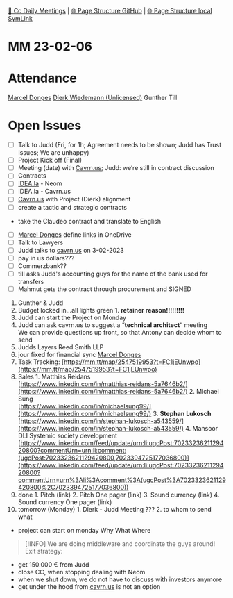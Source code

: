 [📁 Cc Daily Meetings](../cc-daily-meetings.md) | [🌐 Page Structure GitHub](/2cu.atlassian.net/wiki/spaces/CCU/pages/300000013/mm-23-02-06.md) | [🌐 Page Structure local SymLink](./mm-23-02-06.page.md)

# MM 23-02-06

# Attendance
[Marcel Donges](https://2cu.atlassian.net/wiki/people/557058:26fa7b10-cf49-473c-81c1-fee4e574a9f7?ref=confluence)
[Dierk Wiedemann (Unlicensed)](https://2cu.atlassian.net/wiki/people/63be9afe8a7d2f693bf700d4?ref=confluence)
Gunther
Till
# Open Issues
- [ ] Talk to Judd (Fri, for 1h; Agreement needs to be shown; Judd has Trust Issues; We are unhappy)
- [ ] Project Kick off (Final)
- [ ] Meeting (date) with [Cavrn.us](http://Cavrn.us); Judd: we’re still in contract discussion
- [ ] Contracts
- [ ] [IDEA.la](http://IDEA.la) - Neom
- [ ] IDEA.la - Cavrn.us
- [ ] [Cavrn.us](http://Cavrn.us) with Project (Dierk) alignment
- [ ] create a tactic and strategic contracts
- take the Claudeo contract and translate to English
- [ ] [Marcel Donges](https://2cu.atlassian.net/wiki/people/557058:26fa7b10-cf49-473c-81c1-fee4e574a9f7?ref=confluence) define links in OneDrive
- [ ] Talk to Lawyers
- [ ] Judd talks to [cavrn.us](http://cavrn.us) on 3-02-2023
- [ ] pay in us dollars???
- [ ] Commerzbank??
- [ ] till asks Judd's accounting guys for the name of the bank used for transfers
- [ ] Mahmut gets the contract through procurement and SIGNED
1. Gunther & Judd
  1. Budget locked in…all lights green
    1. **retainer reason!!!!!!!!!**
  2. Judd can start the Project on Monday
  3. Judd can ask cavrn.us to suggest a “**technical architect**“ meeting  
We can provide questions up front, so that Antony can decide whom to send
  4. Judds Layers Reed Smith LLP
  5. jour fixed for financial sync [Marcel Donges](https://2cu.atlassian.net/wiki/people/557058:26fa7b10-cf49-473c-81c1-fee4e574a9f7?ref=confluence)
  6. Task Tracking: [https://mm.tt/map/2547519953?t=FC1jEUnwpo](https://mm.tt/map/2547519953?t=FC1jEUnwpo)
  7. Sales
    1. Matthias Reidans  
[https://www.linkedin.com/in/matthias-reidans-5a7646b2/](https://www.linkedin.com/in/matthias-reidans-5a7646b2/)
    2. Michael Sung  
[https://www.linkedin.com/in/michaelsung99/](https://www.linkedin.com/in/michaelsung99/)
    3. **Stephan Lukosch**  
[https://www.linkedin.com/in/stephan-lukosch-a543559/](https://www.linkedin.com/in/stephan-lukosch-a543559/)
    4. Mansoor  
DLI Systemic society development  
[https://www.linkedin.com/feed/update/urn:li:ugcPost:7023323621129420800?commentUrn=urn:li:comment:(ugcPost:7023323621129420800,7023394725177036800)](https://www.linkedin.com/feed/update/urn:li:ugcPost:7023323621129420800?commentUrn=urn%3Ali%3Acomment%3A(ugcPost%3A7023323621129420800%2C7023394725177036800))
  8. done
    1. Pitch (link)
    2. Pitch One pager (link)
    3. Sound currency (link)
    4. Sound currency One pager (link)
  9. tomorrow (Monday)
    1. Dierk - Judd Meeting ???
    2. to whom to send what
- project can start on monday
Why What Where
> [!INFO]
> We are doing middleware and coordinate the guys around!
Exit strategy:
- get 150.000 € from Judd
- close CC, when stopping dealing with Neom
- when we shut down, we do not have to discuss with investors anymore
- get under the hood from [cavrn.us](http://cavern.us) is not an option
